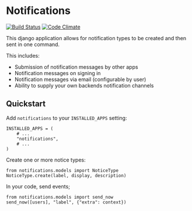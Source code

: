 # Notifications

[![Build Status](https://travis-ci.org/aaronc-bixly/notifications.svg?branch=master)](https://travis-ci.org/aaronc-bixly/notifications)
[![Code Climate](https://codeclimate.com/github/aaronc-bixly/notifications/badges/gpa.svg)](https://codeclimate.com/github/aaronc-bixly/notifications)


This django application allows for notification types to be created and then sent in one command.

This includes:

* Submission of notification messages by other apps
* Notification messages on signing in
* Notification messages via email (configurable by user)
* Ability to supply your own backends notification channels


## Quickstart

Add `notifications` to your `INSTALLED_APPS` setting:

    INSTALLED_APPS = (
        # ...
        "notifications",
        # ...
    )

Create one or more notice types:

    from notifications.models import NoticeType
    NoticeType.create(label, display, description)

In your code, send events;

    from notifications.models import send_now
    send_now([users], "label", {"extra": context})

